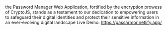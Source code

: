 the Password Manager Web Application, fortified by the encryption prowess of CryptoJS, 
stands as a testament to our dedication to empowering users to safeguard their digital identities and 
protect their sensitive information in an ever-evolving digital landscape
Live Demo: https://passarmor.netlify.app/
